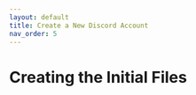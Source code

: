 ```yaml
---
layout: default
title: Create a New Discord Account
nav_order: 5
---
```


# Creating the Initial Files